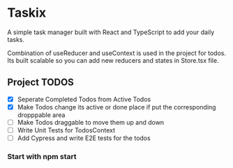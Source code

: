 # Taskix
A simple task manager built with React and TypeScript to add your daily tasks.

Combination of useReducer and useContext is used in the project for todos. Its built scalable so you can
add new reducers and states in Store.tsx file.

## Project TODOS
- [x] Seperate Completed Todos from Active Todos
- [x] Make Todos change its active or done place if put the corresponding dropppable area
- [ ] Make Todos draggable to move them up and down
- [ ] Write Unit Tests for TodosContext
- [ ] Add Cypress and write E2E tests for the todos

### Start with npm start